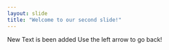 ```yaml
---
layout: slide
title: "Welcome to our second slide!"
---
```

New Text is been added
Use the left arrow to go back!
